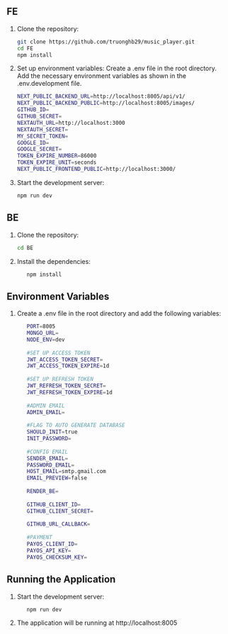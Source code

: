 
## FE

1. Clone the repository:
   ```bash
   git clone https://github.com/truonghb29/music_player.git
   cd FE
   npm install

2. Set up environment variables:
Create a .env file in the root directory.
Add the necessary environment variables as shown in the .env.development file.
    ```bash
    NEXT_PUBLIC_BACKEND_URL=http://localhost:8005/api/v1/
    NEXT_PUBLIC_BACKEND_PUBLIC=http://localhost:8005/images/
    GITHUB_ID=
    GITHUB_SECRET=
    NEXTAUTH_URL=http://localhost:3000
    NEXTAUTH_SECRET=
    MY_SECRET_TOKEN=
    GOOGLE_ID=
    GOOGLE_SECRET=
    TOKEN_EXPIRE_NUMBER=86000
    TOKEN_EXPIRE_UNIT=seconds
    NEXT_PUBLIC_FRONTEND_PUBLIC=http://localhost:3000/

3. Start the development server:
   ```bash
   npm run dev

## BE

1. Clone the repository:

   ```bash
   cd BE

2. Install the dependencies:
   ```bash
      npm install

## Environment Variables
1. Create a .env file in the root directory and add the following variables:
   ```bash
      PORT=8005
      MONGO_URL=
      NODE_ENV=dev
      
      #SET UP ACCESS TOKEN
      JWT_ACCESS_TOKEN_SECRET=
      JWT_ACCESS_TOKEN_EXPIRE=1d
      
      #SET UP REFRESH TOKEN
      JWT_REFRESH_TOKEN_SECRET=
      JWT_REFRESH_TOKEN_EXPIRE=1d
      
      #ADMIN EMAIL
      ADMIN_EMAIL=
      
      #FLAG TO AUTO GENERATE DATABASE
      SHOULD_INIT=true
      INIT_PASSWORD=
      
      #CONFIG EMAIL
      SENDER_EMAIL=
      PASSWORD_EMAIL=
      HOST_EMAIL=smtp.gmail.com
      EMAIL_PREVIEW=false
      
      RENDER_BE=
      
      GITHUB_CLIENT_ID=
      GITHUB_CLIENT_SECRET=
      
      GITHUB_URL_CALLBACK=
      
      #PAYMENT
      PAYOS_CLIENT_ID=
      PAYOS_API_KEY=
      PAYOS_CHECKSUM_KEY=


## Running the Application
1. Start the development server:
   ```bash
      npm run dev

2. The application will be running at http://localhost:8005

